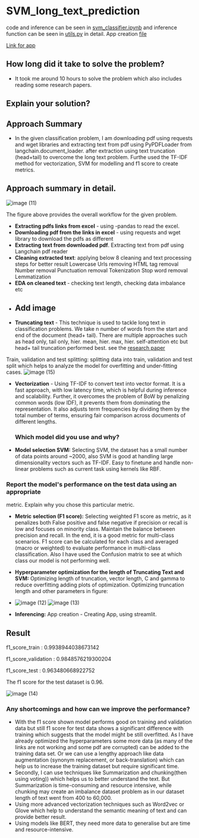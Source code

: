# SVM_long_text_prediction
code and inference can be seen in [svm_classifier.ipynb](https://github.com/BhaveshRaj27/SVM_long_text_prediction/blob/main/svm_classifier.ipynb) and inference function can be seen in [utils.py](https://github.com/BhaveshRaj27/SVM_long_text_prediction/blob/main/utils.py) in detail. App creation [file](https://github.com/BhaveshRaj27/SVM_long_text_prediction/blob/main/app.py)

[Link for app](https://svm-long-text-prediction-bhavesh.streamlit.app/) 

## How long did it take to solve the problem?
 - It took me around 10 hours to solve the problem which also includes reading some research papers.


## Explain your solution? 
## Approach Summary
- In the given classification problem, I am downloading pdf using requests and wget libraries and extracting text from pdf using PyPDFLoader from langchain.document_loader. after extraction using text truncation (head+tail) to overcome the long text problem. Furthe used the TF-IDF method for vectorization, SVM for modelling and f1 score to create metrics.

## Approach summary in detail.
![image (11)](https://github.com/user-attachments/assets/20b4e199-f230-43c7-9a3a-ec12ac27291d)

The figure above provides the overall workflow for the given problem.


- **Extracting pdfs links from excel** - using -pandas to read the excel.
- **Downloading pdf from the links in excel** -  using requests and wget  library to download the pdfs as different  
- **Extracting text from downloaded pdf**. Extracting text from pdf using Langchain pdf reader
- **Cleaning extracted text**: applying below 8 cleaning and text processing steps for better result
  Lowercase
  Urls removing
  HTML tag removal
  Number removal
  Punctuation removal
  Tokenization
  Stop word removal
  Lemmatization
- **EDA on cleaned text** - checking text length, checking data imbalance etc
- 
  ## Add image  
- **Truncating text** -  This technique is used to tackle long text in classification problems. We take n number of words from the start and end of the document (head+ tail). There are multiple approaches such as head only, tail only, hier. mean, hier. max, hier. self-attention etc but head+ tail truncation performed best. see the [research paper](https://arxiv.org/abs/1905.05583) 
 
Train, validation and test splitting: splitting data into train, validation and test split which helps to analyze the model for overfitting and under-fitting cases.
![image (15)](https://github.com/user-attachments/assets/5c7c54df-cebb-4763-834d-f401cf586252)

- **Vectorization** - Using TF-IDF to convert text into vector format. It is a fast approach, with low latency time, which is helpful during inference and scalability. Further, it overcomes the problem of BoW by penalizing common words (low IDF), it prevents them from dominating the representation. It also adjusts term frequencies by dividing them by the total number of terms, ensuring fair comparison across documents of different lengths.

  ### Which model did you use and why?

- **Model selection SVM:** Selecting SVM, the dataset has a small number of data points around ~2000, also SVM is good at handling large dimensionality vectors such as TF-IDF. Easy to finetune and handle non-linear problems such as current task using kernels like RBF.

 ### Report the model's performance on the test data using an appropriate
metric. Explain why you chose this particular metric.
- **Metric selection (F1 score):** Selecting weighted F1 score as metric, as it penalizes both False positive and false negative if precision or recall is low and focuses on minority class. Maintain the balance between precision and recall. In the end, it is a  good metric for multi-class scenarios. F1 score can be calculated for each class and averaged (macro or weighted) to evaluate performance in multi-class classification. Also I have used the Confusion matrix to see at which class our model is not performing well.
- **Hyperparameter optimization for the length of Truncating Text and SVM:** Optimizing length of truncation, vector length,  C and gamma to reduce overfitting adding plots of optimization. Optimizing truncation length  and other parameters in figure:
- ![image (12)](https://github.com/user-attachments/assets/ad916cde-162d-4626-9e1b-83f45eeee1b0)
![image (13)](https://github.com/user-attachments/assets/3f07481a-a4f0-4ee1-820b-4cc77a53bcd6)

- **Inferencing:** App creation - Creating App, using streamlit.

## Result
f1_score_train :  0.9938944038673142

f1_score_validation :  0.9848576219300204

f1_score_test :  0.963480668922752

The f1 score for the test dataset is 0.96.

![image (14)](https://github.com/user-attachments/assets/4bdf9e55-28cc-4df3-b56c-31eb022f0f85)

### Any shortcomings and how can we improve the performance?
- With the f1 score shown model performs good on training and validation data but still f1 score for test data shows a significant difference with training which suggests that the model might be still overfitted. As I have already optimized the hyperparameters some more data (as many of the links are not working and some pdf are corrupted) can be added to the training data set. Or we can use a lengthy approach like data augmentation (synonym replacement, or back-translation) which can help us to increase the training dataset but require significant time.
- Secondly, I can use techniques like Summarization and chunking(then using voting)) which helps us to better understand the text. But Summarization is time-consuming and resource intensive, while chunking may create an imbalance dataset problem as in our dataset length of text went from 400 to 60,000.
- Using more advanced vectorization techniques such as Word2vec or Glove which help to understand the semantic meaning of text and can provide better result.
- Using models like BERT, they need more data to generalise but are time and  resource-intensive. 


